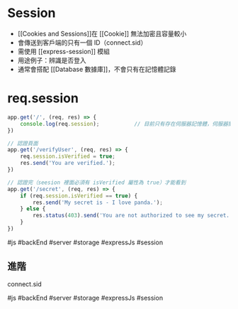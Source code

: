 # Session
- [[Cookies and Sessions]]在 [[Cookie]] 無法加密且容量較小
- 會傳送到客戶端的只有一個 ID（connect.sid）
- 需使用 [[express-session]] 模組
- 用途例子：辨識是否登入
- 通常會搭配 [[Database 數據庫]]，不會只有在記憶體記錄

# req.session
```js
app.get('/', (req, res) => {
	console.log(req.session);			// 目前只有存在伺服器記憶體，伺服器關掉就會清空
})

// 認證頁面
app.get('/verifyUser', (req, res) => {
	req.session.isVerified = true;
	res.send('You are verified.');
})

// 認證完（seesion 裡面必須有 isVerified 屬性為 true）才能看到
app.get('/secret', (req, res) => {
	if (req.session.isVerified == true) {
		res.send('My secret is - I love panda.');
	} else {
		res.status(403).send('You are not authorized to see my secret.')
	}
})

```
#js #backEnd #server #storage #expressJs #session
## 進階
connect.sid


#js #backEnd #server #storage #expressJs #session